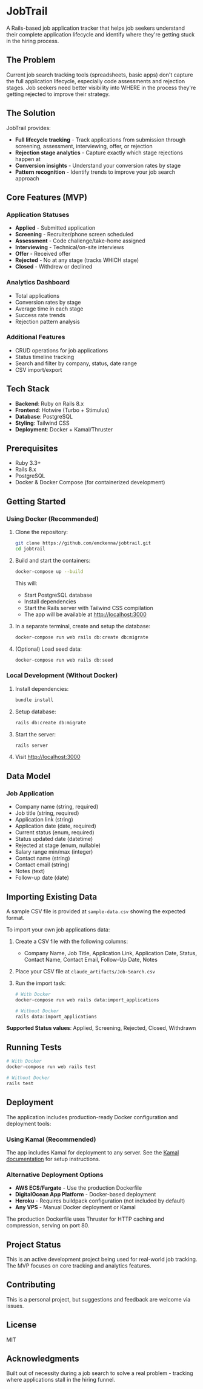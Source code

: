 # JobTrail

A Rails-based job application tracker that helps job seekers understand their complete application lifecycle and identify where they're getting stuck in the hiring process.

## The Problem

Current job search tracking tools (spreadsheets, basic apps) don't capture the full application lifecycle, especially code assessments and rejection stages. Job seekers need better visibility into WHERE in the process they're getting rejected to improve their strategy.

## The Solution

JobTrail provides:

- **Full lifecycle tracking** - Track applications from submission through screening, assessment, interviewing, offer, or rejection
- **Rejection stage analytics** - Capture exactly which stage rejections happen at
- **Conversion insights** - Understand your conversion rates by stage
- **Pattern recognition** - Identify trends to improve your job search approach

## Core Features (MVP)

### Application Statuses
- **Applied** - Submitted application
- **Screening** - Recruiter/phone screen scheduled
- **Assessment** - Code challenge/take-home assigned
- **Interviewing** - Technical/on-site interviews
- **Offer** - Received offer
- **Rejected** - No at any stage (tracks WHICH stage)
- **Closed** - Withdrew or declined

### Analytics Dashboard
- Total applications
- Conversion rates by stage
- Average time in each stage
- Success rate trends
- Rejection pattern analysis

### Additional Features
- CRUD operations for job applications
- Status timeline tracking
- Search and filter by company, status, date range
- CSV import/export

## Tech Stack

- **Backend**: Ruby on Rails 8.x
- **Frontend**: Hotwire (Turbo + Stimulus)
- **Database**: PostgreSQL
- **Styling**: Tailwind CSS
- **Deployment**: Docker + Kamal/Thruster

## Prerequisites

- Ruby 3.3+
- Rails 8.x
- PostgreSQL
- Docker & Docker Compose (for containerized development)

## Getting Started

### Using Docker (Recommended)

1. Clone the repository:
   ```bash
   git clone https://github.com/emckenna/jobtrail.git
   cd jobtrail
   ```

2. Build and start the containers:
   ```bash
   docker-compose up --build
   ```

   This will:
   - Start PostgreSQL database
   - Install dependencies
   - Start the Rails server with Tailwind CSS compilation
   - The app will be available at [http://localhost:3000](http://localhost:3000)

3. In a separate terminal, create and setup the database:
   ```bash
   docker-compose run web rails db:create db:migrate
   ```

4. (Optional) Load seed data:
   ```bash
   docker-compose run web rails db:seed
   ```

### Local Development (Without Docker)

1. Install dependencies:
   ```bash
   bundle install
   ```

2. Setup database:
   ```bash
   rails db:create db:migrate
   ```

3. Start the server:
   ```bash
   rails server
   ```

4. Visit [http://localhost:3000](http://localhost:3000)

## Data Model

### Job Application
- Company name (string, required)
- Job title (string, required)
- Application link (string)
- Application date (date, required)
- Current status (enum, required)
- Status updated date (datetime)
- Rejected at stage (enum, nullable)
- Salary range min/max (integer)
- Contact name (string)
- Contact email (string)
- Notes (text)
- Follow-up date (date)

## Importing Existing Data

A sample CSV file is provided at `sample-data.csv` showing the expected format.

To import your own job applications data:

1. Create a CSV file with the following columns:
   - Company Name, Job Title, Application Link, Application Date, Status, Contact Name, Contact Email, Follow-Up Date, Notes

2. Place your CSV file at `claude_artifacts/Job-Search.csv`

3. Run the import task:
   ```bash
   # With Docker
   docker-compose run web rails data:import_applications

   # Without Docker
   rails data:import_applications
   ```

**Supported Status values**: Applied, Screening, Rejected, Closed, Withdrawn

## Running Tests

```bash
# With Docker
docker-compose run web rails test

# Without Docker
rails test
```

## Deployment

The application includes production-ready Docker configuration and deployment tools:

### Using Kamal (Recommended)
The app includes Kamal for deployment to any server. See the [Kamal documentation](https://kamal-deploy.org/) for setup instructions.

### Alternative Deployment Options
- **AWS ECS/Fargate** - Use the production Dockerfile
- **DigitalOcean App Platform** - Docker-based deployment
- **Heroku** - Requires buildpack configuration (not included by default)
- **Any VPS** - Manual Docker deployment or Kamal

The production Dockerfile uses Thruster for HTTP caching and compression, serving on port 80.

## Project Status

This is an active development project being used for real-world job tracking. The MVP focuses on core tracking and analytics features.

## Contributing

This is a personal project, but suggestions and feedback are welcome via issues.

## License

MIT

## Acknowledgments

Built out of necessity during a job search to solve a real problem - tracking where applications stall in the hiring funnel.

